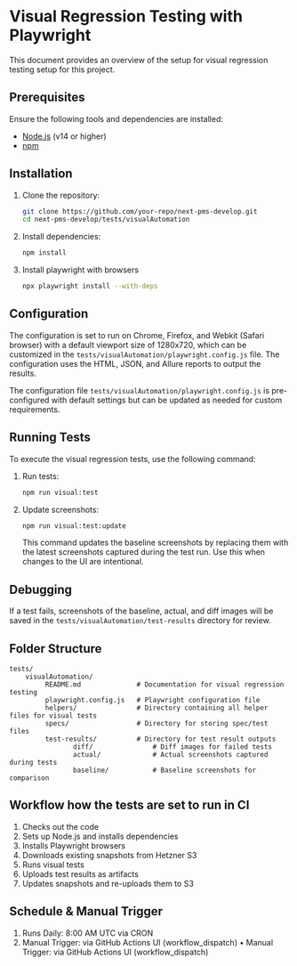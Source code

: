 # Visual Regression Testing with Playwright

This document provides an overview of the setup for visual regression testing setup for this project.

## Prerequisites

Ensure the following tools and dependencies are installed:

- [Node.js](https://nodejs.org/) (v14 or higher)
- [npm](https://www.npmjs.com/)

## Installation

1. Clone the repository:

   ```bash
   git clone https://github.com/your-repo/next-pms-develop.git
   cd next-pms-develop/tests/visualAutomation
   ```

2. Install dependencies:
   ```bash
   npm install
   ```
3. Install playwright with browsers
   ```bash
   npx playwright install --with-deps
   ```

## Configuration

The configuration is set to run on Chrome, Firefox, and Webkit (Safari browser) with a default viewport size of 1280x720, which can be customized in the `tests/visualAutomation/playwright.config.js` file. The configuration uses the HTML, JSON, and Allure reports to output the results.

The configuration file `tests/visualAutomation/playwright.config.js` is pre-configured with default settings but can be updated as needed for custom requirements.

## Running Tests

To execute the visual regression tests, use the following command:

1. Run tests:
   ```bash
   npm run visual:test
   ```
2. Update screenshots:
   ```bash
   npm run visual:test:update
   ```
   This command updates the baseline screenshots by replacing them with the latest screenshots captured during the test run. Use this when changes to the UI are intentional.

## Debugging

If a test fails, screenshots of the baseline, actual, and diff images will be saved in the `tests/visualAutomation/test-results` directory for review.

## Folder Structure

```
tests/
    visualAutomation/
         README.md              # Documentation for visual regression testing
         playwright.config.js   # Playwright configuration file
         helpers/               # Directory containing all helper files for visual tests
         specs/                 # Directory for storing spec/test files
         test-results/          # Directory for test result outputs
                diff/               # Diff images for failed tests
                actual/             # Actual screenshots captured during tests
                baseline/           # Baseline screenshots for comparison
```

## Workflow how the tests are set to run in CI

1. Checks out the code
2. Sets up Node.js and installs dependencies
3. Installs Playwright browsers
4. Downloads existing snapshots from Hetzner S3
5. Runs visual tests
6. Uploads test results as artifacts
7. Updates snapshots and re-uploads them to S3

## Schedule & Manual Trigger

1. Runs Daily: 8:00 AM UTC via CRON
2. Manual Trigger: via GitHub Actions UI (workflow_dispatch)
   • Manual Trigger: via GitHub Actions UI (workflow_dispatch)
